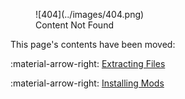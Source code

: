 <figure markdown="span">
    ![404](../images/404.png)
    <figcaption>Content Not Found</figcaption>
</figure>

This page's contents have been moved:

:material-arrow-right: [Extracting Files](../extraction/file_extraction.md)

:material-arrow-right: [Installing Mods](../modding/installing_mods.md)